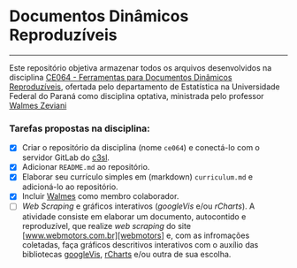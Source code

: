# Documentos Dinâmicos Reproduzíveis
-------------------------------------------

Este repositório objetiva armazenar todos os arquivos desenvolvidos na
disciplina
[CE064 - Ferramentas para Documentos Dinâmicos Reproduzíveis][ce064],
ofertada pelo departamento de Estatística na Universidade Federal do
Paraná como disciplina optativa, ministrada pelo professor 
[Walmes Zeviani][walmes]

### Tarefas propostas na disciplina:

 - [x] Criar o repositório da disciplina (nome `ce064`) e conectá-lo com
   o servidor GitLab do [c3sl][c3sl].  
 - [x] Adicionar `README.md` ao repositório.  
 - [x] Elaborar seu currículo simples em (markdown) `curriculum.md` e
   adicioná-lo ao repositório.  
 - [x] Incluir [Walmes][walmesgit] como membro colaborador.
 - [ ] *Web Scraping* e gráficos interativos (*googleVis* e/ou
   *rCharts*). A atividade consiste em elaborar um documento,
 autocontido e reproduzível, que realize *web scraping* do site
 [www.webmotors.com.br][webmotors] e, com as infromações coletadas, faça
 gráficos descritivos interativos com o auxílio das bibliotecas
 [googleVis][googlevis], [rCharts][rcharts] e/ou outra de sua escolha.
 
[ce064]: http://www.leg.ufpr.br/~walmes/ensino/ce064-2015-02/
[walmes]: http://www.leg.ufpr.br/~walmes
[c3sl]: http://www.c3sl.ufpr.br/
[walmesgit]: https://gitlab.c3sl.ufpr.br/walmes
[webmotors]: http://www.webmotors.com.br/
[googlevis]: https://cran.r-project.org/web/packages/googleVis/vignettes/googleVis_examples.html
[rcharts]: http://rcharts.io/gallery/
